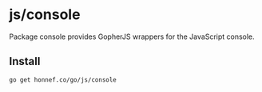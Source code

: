 # js/console

Package console provides GopherJS wrappers for the JavaScript console.

## Install

    go get honnef.co/go/js/console

